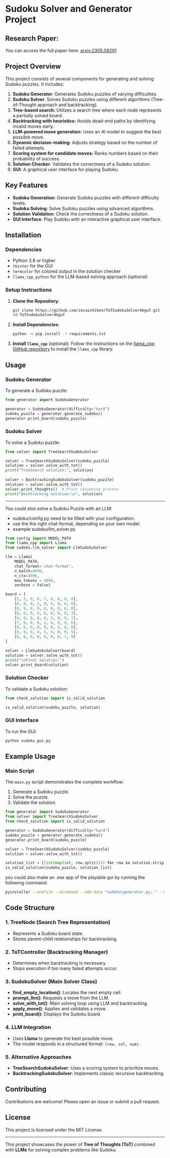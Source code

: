 # Sudoku Solver and Generator Project

## Research Paper:

You can access the full paper here: [arxiv:2305.08291](https://arxiv.org/pdf/2305.08291)

## Project Overview

This project consists of several components for generating and solving Sudoku puzzles. It includes:

1. **Sudoku Generator**: Generates Sudoku puzzles of varying difficulties.
2. **Sudoku Solver**: Solves Sudoku puzzles using different algorithms (Tree-of-Thought approach and backtracking).
3. **Tree-based search:** Utilizes a search tree where each node represents a partially solved board.
4. **Backtracking with heuristics:** Avoids dead-end paths by identifying invalid moves early.
5. **LLM-powered move generation:** Uses an AI model to suggest the best possible move.
6. **Dynamic decision-making:** Adjusts strategy based on the number of failed attempts.
7. **Scoring system for candidate moves:** Ranks numbers based on their probability of success.
8. **Solution Checker**: Validates the correctness of a Sudoku solution.
9. **GUI**: A graphical user interface for playing Sudoku.

## Key Features

- **Sudoku Generation**: Generate Sudoku puzzles with different difficulty levels.
- **Sudoku Solving**: Solve Sudoku puzzles using advanced algorithms.
- **Solution Validation**: Check the correctness of a Sudoku solution.
- **GUI Interface**: Play Sudoku with an interactive graphical user interface.

## Installation

### Dependencies

- Python 3.8 or higher
- `tkinter` for the GUI
- `termcolor` for colored output in the solution checker
- `llama_cpp_python` for the LLM-based solving approach (optional)

### Setup Instructions

1. **Clone the Repository**:
    ```sh
    git clone https://github.com/zocainViken/ToTSudokuSolver4Gguf.git
    cd ToTSudokuSolver4Gguf
    ```

2. **Install Dependencies**:
    ```sh
    python -m pip install -r requirements.txt
    ```

3. **Install `llama_cpp`** (optional):
    Follow the instructions on the [llama_cpp GitHub repository](https://github.com/abetlen/llama-cpp-python) to install the `llama_cpp` library.

## Usage

### Sudoku Generator

To generate a Sudoku puzzle:
```python
from generator import SudokuGenerator

generator = SudokuGenerator(difficulty="hard")
sudoku_puzzle = generator.generate_sudoku()
generator.print_board(sudoku_puzzle)
```

### Sudoku Solver

To solve a Sudoku puzzle:
```python
from solver import TreeSearchSudokuSolver

solver = TreeSearchSudokuSolver(sudoku_puzzle)
solution = solver.solve_with_tot()
print("TreeSearch solution:", solution)
    
solver = BacktrackingSudokuSolver(sudoku_puzzle)
solution = solver.solve_with_tot()
solver.print_thoughts()  # Print reasoning process
print("Backtracking solution:\n", solution)
```

---

You could also solve a Sudoku Puzzle with an LLM:
- sudoku/config.py need to be filled with your configuration.
- use the the right chat-format, depending on your own model.
- example sudoku/llm_solver.py
```python
from config import MODEL_PATH
from llama_cpp import Llama
from sudoku.llm_solver import LlmSudokuSolver

llm = Llama(
    MODEL_PATH,
    chat_format='chat-format',
    n_batch=4096,
    n_ctx=4096,
    max_tokens = 4096,
    verbose = False)

board = [
    [5, 3, 0, 0, 7, 0, 0, 0, 0],
    [6, 0, 0, 1, 9, 5, 0, 0, 0],
    [0, 9, 8, 0, 0, 0, 0, 6, 0],
    [8, 0, 0, 0, 6, 0, 0, 0, 3],
    [4, 0, 0, 8, 0, 3, 0, 0, 1],
    [7, 0, 0, 0, 2, 0, 0, 0, 6],
    [0, 6, 0, 0, 0, 0, 2, 8, 0],
    [0, 0, 0, 4, 1, 9, 0, 0, 5],
    [0, 0, 0, 0, 8, 0, 0, 7, 9]
]

solver = LlmSudokuSolver(board)
solution = solver.solve_with_tot()
print("\nFinal Solution:")
solver.print_board(solution) 
```

### Solution Checker

To validate a Sudoku solution:
```python
from check_solution import is_valid_solution

is_valid_solution(sudoku_puzzle, solution)
```

### GUI Interface

To run the GUI:
```sh
python sudoku_gui.py
```

## Example Usage

### Main Script

The `main.py` script demonstrates the complete workflow:
1. Generate a Sudoku puzzle.
2. Solve the puzzle.
3. Validate the solution.

```python
from generator import SudokuGenerator
from solver import TreeSearchSudokuSolver
from check_solution import is_valid_solution

generator = SudokuGenerator(difficulty="hard")
sudoku_puzzle = generator.generate_sudoku()
generator.print_board(sudoku_puzzle)

solver = TreeSearchSudokuSolver(sudoku_puzzle)
solution = solver.solve_with_tot()

solution_list = [list(map(int, row.split())) for row in solution.strip().split("\n")]
is_valid_solution(sudoku_puzzle, solution_list)
```
you could also make an .exe app of the playable gui by running the following command:
```bash
pyinstaller --onefile --windowed --add-data "sudoku\generator.py;." --name "SudokuGame" sudoku_gui.py
```

## Code Structure
### **1. TreeNode (Search Tree Representation)**
- Represents a Sudoku board state.
- Stores parent-child relationships for backtracking.

### **2. ToTController (Backtracking Manager)**
- Determines when backtracking is necessary.
- Stops execution if too many failed attempts occur.

### **3. SudokuSolver (Main Solver Class)**
- **find_empty_location()**: Locates the next empty cell.
- **prompt_llm()**: Requests a move from the LLM.
- **solve_with_tot()**: Main solving loop using LLM and backtracking.
- **apply_move()**: Applies and validates a move.
- **print_board()**: Displays the Sudoku board.

### **4. LLM Integration**
- Uses **Llama** to generate the best possible move.
- The model responds in a structured format: `(row, col, num)`.

### **5. Alternative Approaches**
- **TreeSearchSudokuSolver**: Uses a scoring system to prioritize moves.
- **BacktrackingSudokuSolver**: Implements classic recursive backtracking.

## Contributing

Contributions are welcome! Please open an issue or submit a pull request.

## License

This project is licensed under the MIT License.


---
This project showcases the power of **Tree of Thoughts (ToT)** combined with **LLMs** for solving complex problems like Sudoku.